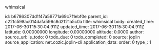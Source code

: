 whimsical



id: b6786307dd1f47a59771a69c7f1ebf0e
parent_id: c22fc598ac014dafa599c8d2121a5c0a
title: whimsical
body: 
created_time: 2017-06-30T15:30:04.911Z
updated_time: 2017-06-30T15:30:04.911Z
latitude: 0.00000000
longitude: 0.00000000
altitude: 0.0000
author: 
source_url: 
is_todo: 0
todo_due: 0
todo_completed: 0
source: joplin
source_application: net.cozic.joplin-cli
application_data: 
order: 0
type_: 1